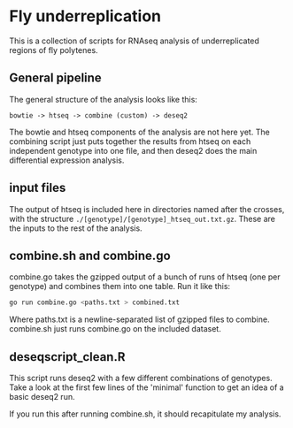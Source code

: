 # Fly underreplication

This is a collection of scripts for RNAseq analysis of underreplicated regions of fly polytenes.

## General pipeline

The general structure of the analysis looks like this:

```
bowtie -> htseq -> combine (custom) -> deseq2
```

The bowtie and htseq components of the analysis are not here yet. The combining
script just puts together the results from htseq on each independent genotype
into one file, and then deseq2 does the main differential expression analysis.

## input files

The output of htseq is included here in directories named after the crosses,
with the structure `./[genotype]/[genotype]_htseq_out.txt.gz`. These are the inputs to the rest of the analysis.

## combine.sh and combine.go

combine.go takes the gzipped output of a bunch of runs of htseq (one per genotype) and combines them into one table. Run it like this:

```sh
go run combine.go <paths.txt > combined.txt
```

Where paths.txt is a newline-separated list of gzipped files to combine. combine.sh just runs combine.go on the included dataset.

## deseqscript\_clean.R

This script runs deseq2 with a few different combinations of genotypes. Take a
look at the first few lines of the 'minimal' function to get an idea of a
basic deseq2 run.

If you run this after running combine.sh, it should recapitulate my analysis.
